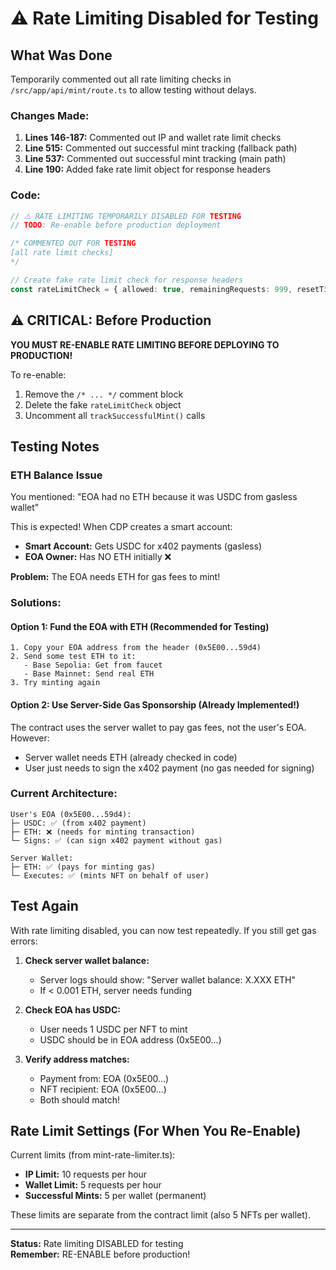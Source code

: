 # ⚠️ Rate Limiting Disabled for Testing

## What Was Done

Temporarily commented out all rate limiting checks in `/src/app/api/mint/route.ts` to allow testing without delays.

### Changes Made:

1. **Lines 146-187:** Commented out IP and wallet rate limit checks
2. **Line 515:** Commented out successful mint tracking (fallback path)
3. **Line 537:** Commented out successful mint tracking (main path)
4. **Line 190:** Added fake rate limit object for response headers

### Code:
```typescript
// ⚠️ RATE LIMITING TEMPORARILY DISABLED FOR TESTING
// TODO: Re-enable before production deployment

/* COMMENTED OUT FOR TESTING
[all rate limit checks]
*/

// Create fake rate limit check for response headers
const rateLimitCheck = { allowed: true, remainingRequests: 999, resetTime: Date.now() + 3600000 };
```

## ⚠️ CRITICAL: Before Production

**YOU MUST RE-ENABLE RATE LIMITING BEFORE DEPLOYING TO PRODUCTION!**

To re-enable:
1. Remove the `/* ... */` comment block
2. Delete the fake `rateLimitCheck` object
3. Uncomment all `trackSuccessfulMint()` calls

## Testing Notes

### ETH Balance Issue

You mentioned: "EOA had no ETH because it was USDC from gasless wallet"

This is expected! When CDP creates a smart account:
- **Smart Account:** Gets USDC for x402 payments (gasless)
- **EOA Owner:** Has NO ETH initially ❌

**Problem:** The EOA needs ETH for gas fees to mint!

### Solutions:

#### Option 1: Fund the EOA with ETH (Recommended for Testing)
```
1. Copy your EOA address from the header (0x5E00...59d4)
2. Send some test ETH to it:
   - Base Sepolia: Get from faucet
   - Base Mainnet: Send real ETH
3. Try minting again
```

#### Option 2: Use Server-Side Gas Sponsorship (Already Implemented!)
The contract uses the server wallet to pay gas fees, not the user's EOA. However:
- Server wallet needs ETH (already checked in code)
- User just needs to sign the x402 payment (no gas needed for signing)

### Current Architecture:

```
User's EOA (0x5E00...59d4):
├─ USDC: ✅ (from x402 payment)
├─ ETH: ❌ (needs for minting transaction)
└─ Signs: ✅ (can sign x402 payment without gas)

Server Wallet:
├─ ETH: ✅ (pays for minting gas)
└─ Executes: ✅ (mints NFT on behalf of user)
```

## Test Again

With rate limiting disabled, you can now test repeatedly. If you still get gas errors:

1. **Check server wallet balance:**
   - Server logs should show: "Server wallet balance: X.XXX ETH"
   - If < 0.001 ETH, server needs funding

2. **Check EOA has USDC:**
   - User needs 1 USDC per NFT to mint
   - USDC should be in EOA address (0x5E00...)

3. **Verify address matches:**
   - Payment from: EOA (0x5E00...)
   - NFT recipient: EOA (0x5E00...)
   - Both should match!

## Rate Limit Settings (For When You Re-Enable)

Current limits (from mint-rate-limiter.ts):
- **IP Limit:** 10 requests per hour
- **Wallet Limit:** 5 requests per hour
- **Successful Mints:** 5 per wallet (permanent)

These limits are separate from the contract limit (also 5 NFTs per wallet).

---

**Status:** Rate limiting DISABLED for testing  
**Remember:** RE-ENABLE before production!

